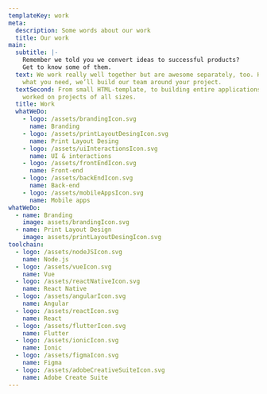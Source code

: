 ```yaml
---
templateKey: work
meta:
  description: Some words about our work
  title: Our work
main:
  subtitle: |-
    Remember we told you we convert ideas to successful products?
    Get to know some of them.
  text: We work really well together but are awesome separately, too. Hire only
    what you need, we’ll build our team around your project.
  textSecond: From small HTML-template, to building entire applications, we’ve
    worked on projects of all sizes.
  title: Work
  whatWeDo:
    - logo: /assets/brandingIcon.svg
      name: Branding
    - logo: /assets/printLayoutDesingIcon.svg
      name: Print Layout Desing
    - logo: /assets/uiInteractionsIcon.svg
      name: UI & interactions
    - logo: /assets/frontEndIcon.svg
      name: Front-end
    - logo: /assets/backEndIcon.svg
      name: Back-end
    - logo: /assets/mobileAppsIcon.svg
      name: Mobile apps
whatWeDo:
  - name: Branding
    image: assets/brandingIcon.svg
  - name: Print Layout Design
    image: assets/printLayoutDesingIcon.svg
toolchain:
  - logo: /assets/nodeJSIcon.svg
    name: Node.js
  - logo: /assets/vueIcon.svg
    name: Vue
  - logo: /assets/reactNativeIcon.svg
    name: React Native
  - logo: /assets/angularIcon.svg
    name: Angular
  - logo: /assets/reactIcon.svg
    name: React
  - logo: /assets/flutterIcon.svg
    name: Flutter
  - logo: /assets/ionicIcon.svg
    name: Ionic
  - logo: /assets/figmaIcon.svg
    name: Figma
  - logo: /assets/adobeCreativeSuiteIcon.svg
    name: Adobe Create Suite
---
```

